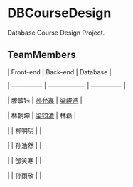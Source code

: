 # DBCourseDesign

Database Course Design Project.

## TeamMembers

| Front-end | Back-end | Database |

| ————— | —————— | ————— |

| 滕敏钰 | [孙允鑫](https://github.com/byrantwithyou) | [梁峻浩]( <https://github.com/loathehao> ) |

| 林朝坤 | [梁钧清](https://github.com/pdzsbl) | 林磊 |

|            | 柳明玥 |      |

|       | 孙浩然 |    |

|        | 邹笑寒 |    |

|       | 孙雨欣 |     |